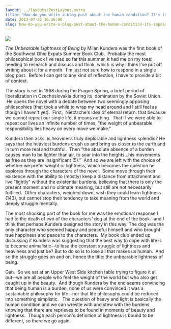 ```yaml
---
layout: ../layouts/PostLayout.astro
title: "How do you write a blog post about the human condition? It's impossible. Have a book club instead: The Unbearable Lightness of Being by Milan Kundera"
date: 2013-07-22 16:36:00
slug: how-do-you-write-a-blog-post-about-the-human-condition-its-impossible-have-a-book-club-instead-the-unbearable-lightness-of-being-by-milan-kundera
---
```


[![](http://img1.imagesbn.com/p/9780060932138_p0_v1_s260x420.JPG)](http://img1.imagesbn.com/p/9780060932138_p0_v1_s260x420.JPG)

*The Unbearable Lightness of Being* by Milan Kundera was the first book of the Southwest Ohio Expats Summer Book Club.  Probably the most philosophical book I've read so far this summer, it had me on my toes: needing to research and discuss and think, which is why I think I've put off writing about it for a month.  I'm just not sure how to respond in a single blog post.  Before I can get to any kind of reflection, I have to provide a bit of context.

The story is set in 1968 during the Prague Spring, a brief period of liberalization in Czechoslovakia during its  domination by the Soviet Union.  He opens the novel with a debate between two seemingly opposing philosophies (that took a while to wrap my head around and I still feel as though I haven't yet).  First,  Nietzsche's idea of eternal return: that because we cannot repeat our single life, it means nothing.  That if we were able to repeat our lives an infinite number of times, "the weight of unbearable responsibility lies heavy on every move we make."

Kundera then asks: is heaviness truly deplorable and lightness splendid? He says that the heaviest burdens crush us and bring us closer to the earth and in turn more real and truthful.  Then "the absolute absence of a burden causes man to be lighter than air, to soar into the heights...his movements as free as they are insignificant (5)."  And so we are left with the choice of whether we prefer weight or lightness, which becomes the question he explores through the characters of the novel.  Some move through their existence with the ability to (mostly) keep a distance from attachment and live "lightly" without the existential burdens, believing that there is only the present moment and no ultimate meaning, but still are not necessarily fulfilled.  Other characters, weighed down, wish they could learn lightness (143), but cannot stop their tendency to take meaning from the world and deeply struggle mentally.

The most shocking part of the book for me was the emotional response I had to the death of two of the characters' dog at the end of the book--and I think that perhaps Kundera designed the story in this way. The dog was the only character who seemed happy and peaceful himself and who brought true happiness and peace to the characters.  My book club ended up discussing if Kundera was suggesting that the best way to cope with life is to become animalistic--to lose the constant struggle of lightness and heaviness and just be? But to do so is to lose all that makes us human.  And so the struggle goes on and on, hence the title: the unbearable lightness of being.

Gah.  So we sat at an Upper West Side kitchen table trying to figure it all out--we are all people who feel the weight of the world but who also get caught up in the beauty.  And though Kundera by the end seems convincing that being human is a burden, none of us were convinced it was a sustainable philosophy for life--nor that life philosophy could be reduced into something simplistic.   The question of heavy and light is basically the human condition and we can wrestle with and stew with the burdens knowing that there are reprieves to be found in moments of beauty and lightness.  Though each person's definition of lightness is bound to be different, so there we go again.

